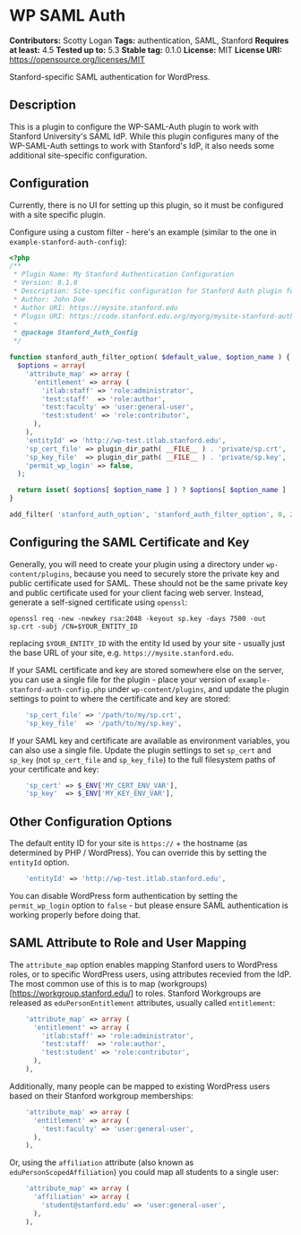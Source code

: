 # WP SAML Auth #
**Contributors:** Scotty Logan
**Tags:** authentication, SAML, Stanford
**Requires at least:** 4.5
**Tested up to:** 5.3
**Stable tag:** 0.1.0
**License:** MIT
**License URI:** https://opensource.org/licenses/MIT

Stanford-specific SAML authentication for WordPress.

## Description ##

This is a plugin to configure the WP-SAML-Auth plugin to work with
Stanford University's SAML IdP. While this plugin configures many of
the WP-SAML-Auth settings to work with Stanford's IdP, it also needs
some additional site-specific configuration.

## Configuration ##

Currently, there is no UI for setting up this plugin, so it must be
configured with a site specific plugin.

Configure using a custom filter - here's an example (similar to the one in `example-stanford-auth-config`):

```php
<?php
/**
 * Plugin Name: My Stanford Authentication Configuration
 * Version: 0.1.0
 * Description: Site-specific configuration for Stanford Auth plugin for My Site
 * Author: John Doe
 * Author URI: https://mysite.stanford.edu
 * Plugin URI: https://code.stanford.edu.org/myorg/mysite-stanford-auth-config/
 *
 * @package Stanford_Auth_Config
 */

function stanford_auth_filter_option( $default_value, $option_name ) {
  $options = array(
    'attribute_map' => array (
      'entitlement' => array (
        'itlab:staff' => 'role:administrator',
        'test:staff'  => 'role:author',
        'test:faculty' => 'user:general-user',
        'test:student' => 'role:contributor',
      ),
    ),
    'entityId' => 'http://wp-test.itlab.stanford.edu',
    'sp_cert_file' => plugin_dir_path( __FILE__ ) . 'private/sp.crt',
    'sp_key_file'  => plugin_dir_path( __FILE__ ) . 'private/sp.key',
    'permit_wp_login' => false,
  );

  return isset( $options[ $option_name ] ) ? $options[ $option_name ] : $default_value;
}

add_filter( 'stanford_auth_option', 'stanford_auth_filter_option', 0, 2 );

```

## Configuring the SAML Certificate and Key ##

Generally, you will need to create your plugin using a directory under `wp-content/plugins`, because you need to securely store the private key and public certificate used for SAML. These should not be the same private key and public certificate used for your client facing web server. Instead, generate a self-signed certificate using `openssl`:

```
openssl req -new -newkey rsa:2048 -keyout sp.key -days 7500 -out sp.crt -subj /CN=$YOUR_ENTITY_ID
```

replacing `$YOUR_ENTITY_ID` with the entity Id used by your site - usually just the base URL of your site, e.g. `https://mysite.stanford.edu`.

If your SAML certificate and key are stored somewhere else on the server, you can use a single file for the plugin - place your version of `example-stanford-auth-config.php` under `wp-content/plugins`, and update the plugin settings to point to where the certificate and key are stored:

```php
    'sp_cert_file' => '/path/to/my/sp.crt',
    'sp_key_file'  => '/path/to/my/sp.key',
```

If your SAML key and certificate are available as environment variables, you can also use a single file. Update the plugin settings to set `sp_cert` and `sp_key` (not `sp_cert_file` and `sp_key_file`) to the full filesystem paths of your certificate and key:

```php
    'sp_cert' => $_ENV['MY_CERT_ENV_VAR'],
    'sp_key'  => $_ENV['MY_KEY_ENV_VAR'],
```

## Other Configuration Options ##

The default entity ID for your site is `https://` + the hostname (as determined by PHP / WordPress). You can override this by setting the `entityId` option.

```php
    'entityId' => 'http://wp-test.itlab.stanford.edu',
```

You can disable WordPress form authentication by setting the `permit_wp_login` option to `false` - but please ensure SAML authentication is working properly before doing that.

## SAML Attribute to Role and User Mapping ##

The `attribute_map` option enables mapping Stanford users to WordPress roles, or to specific WordPress users, using attributes recevied from the IdP. The most common use of this is to map (workgroups)[https://workgroup.stanford.edu/] to roles. Stanford Workgroups are released as `eduPersonEntitlement` attributes, usually called `entitlement`:

```php
    'attribute_map' => array (
      'entitlement' => array (
        'itlab:staff' => 'role:administrator',
        'test:staff'  => 'role:author',
        'test:student' => 'role:contributor',
      ),
    ),
```

Additionally, many people can be mapped to existing WordPress users based on their Stanford workgroup memberships:

```php
    'attribute_map' => array (
      'entitlement' => array (
        'test:faculty' => 'user:general-user',
      ),
    ),
```

Or, using the `affiliation` attribute (also known as `eduPersonScopedAffiliation`) you could map all students to a single user:

```php
    'attribute_map' => array (
      'affiliation' => array (
        'student@stanford.edu' => 'user:general-user',
      ),
    ),
```

